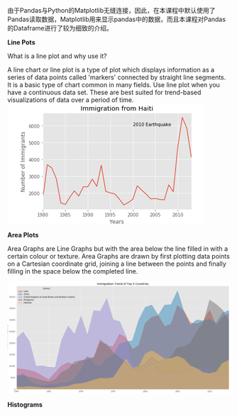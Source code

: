 由于Pandas与Python的Matplotlib无缝连接，因此，在本课程中默认使用了Pandas读取数据，Matplotlib用来显示pandas中的数据，而且本课程对Pandas的Dataframe进行了较为细致的介绍。

**Line Pots**

What is a line plot and why use it?

A line chart or line plot is a type of plot which displays information as a series of data points called 'markers' connected by straight line segments. It is a basic type of chart common in many fields. Use line plot when you have a continuous data set. These are best suited for trend-based visualizations of data over a period of time.  
![](/DataVisualization/images/LinesPots.png)

**Area Plots**

Area Graphs are Line Graphs but with the area below the line filled in with a certain colour or texture. Area Graphs are drawn by first plotting data points on a Cartesian coordinate grid, joining a line between the points and finally filling in the space below the completed line.

![](/DataVisualization/images/areaplots.png)

**Histograms**


